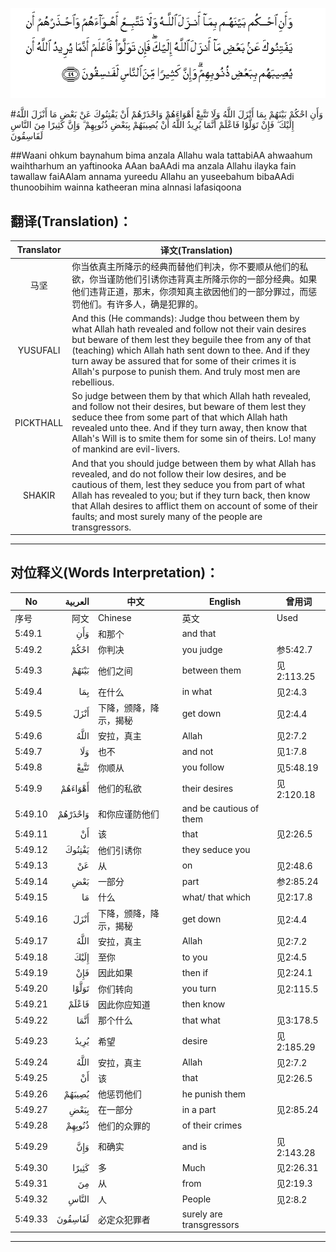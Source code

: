 ![005:049](images/005_049.gif)

#وَأَنِ احْكُمْ بَيْنَهُمْ بِمَا أَنْزَلَ اللَّهُ وَلَا تَتَّبِعْ أَهْوَاءَهُمْ وَاحْذَرْهُمْ أَنْ يَفْتِنُوكَ عَنْ بَعْضِ مَا أَنْزَلَ اللَّهُ إِلَيْكَ ۖ فَإِنْ تَوَلَّوْا فَاعْلَمْ أَنَّمَا يُرِيدُ اللَّهُ أَنْ يُصِيبَهُمْ بِبَعْضِ ذُنُوبِهِمْ ۗ وَإِنَّ كَثِيرًا مِنَ النَّاسِ لَفَاسِقُونَ 

##Waani ohkum baynahum bima anzala Allahu wala tattabiAA ahwaahum waihtharhum an yaftinooka AAan baAAdi ma anzala Allahu ilayka fain tawallaw faiAAlam annama yureedu Allahu an yuseebahum bibaAAdi thunoobihim wainna katheeran mina alnnasi lafasiqoona 

## 翻译(Translation)：

| Translator | 译文(Translation)                                            |
| :--------: | ------------------------------------------------------------ |
|    马坚    | 你当依真主所降示的经典而替他们判决，你不要顺从他们的私欲，你当谨防他们引诱你违背真主所降示你的一部分经典。如果他们违背正道，那末，你须知真主欲因他们的一部分罪过，而惩罚他们。有许多人，确是犯罪的。 |
|  YUSUFALI  | And this (He commands): Judge thou between them by what Allah hath revealed and follow not their vain desires but beware of them lest they beguile thee from any of that (teaching) which Allah hath sent down to thee. And if they turn away be assured that for some of their crimes it is Allah's purpose to punish them. And truly most men are rebellious. |
| PICKTHALL  | So judge between them by that which Allah hath revealed, and follow not their desires, but beware of them lest they seduce thee from some part of that which Allah hath revealed unto thee. And if they turn away, then know that Allah's Will is to smite them for some sin of theirs. Lo! many of mankind are evil-livers. |
|   SHAKIR   | And that you should judge between them by what Allah has revealed, and do not follow their low desires, and be cautious of them, lest they seduce you from part of what Allah has revealed to you; but if they turn back, then know that Allah desires to afflict them on account of some of their faults; and most surely many of the people are transgressors. |

---

## 对位释义(Words Interpretation)：

| No   | العربية | 中文    | English | 曾用词 |
| ---- | ------: | ------- | ------- | ------ |
| 序号 |    阿文 | Chinese | 英文    | Used   |
| 5:49.1  | وَأَنِ     | 和那个                 | and that                 |            |
| 5:49.2  | احْكُمْ    | 你判决                 | you judge                | 参5:42.7   |
| 5:49.3  | بَيْنَهُمْ   | 他们之间               | between them             | 见2:113.25 |
| 5:49.4  | بِمَا     | 在什么                 | in what                  | 见2:4.3    |
| 5:49.5  | أَنْزَلَ    | 下降，颁降，降示，揭秘 | get down                 | 见2:4.4    |
| 5:49.6  | اللَّهُ    | 安拉，真主             | Allah                    | 见2:7.2    |
| 5:49.7  | وَلَا     | 也不                   | and not                  | 见1:7.8    |
| 5:49.8  | تَتَّبِعْ    | 你顺从                 | you follow               | 见5:48.19  |
| 5:49.9  | أَهْوَاءَهُمْ | 他们的私欲             | their desires            | 见2:120.18 |
| 5:49.10 | وَاحْذَرْهُمْ | 和你应谨防他们         | and be cautious of them  |            |
| 5:49.11 | أَنْ      | 该                     | that                     | 见2:26.5   |
| 5:49.12 | يَفْتِنُوكَ  | 他们引诱你             | they seduce you          |            |
| 5:49.13 | عَنْ      | 从                     | on                       | 见2:48.6   |
| 5:49.14 | بَعْضِ     | 一部分                 | part                     | 参2:85.24  |
| 5:49.15 | مَا      | 什么                   | what/ that which         | 见2:17.8   |
| 5:49.16 | أَنْزَلَ    | 下降，颁降，降示，揭秘 | get down                 | 见2:4.4    |
| 5:49.17 | اللَّهُ    | 安拉，真主             | Allah                    | 见2:7.2    |
| 5:49.18 | إِلَيْكَ    | 至你                   | to you                   | 见2:4.5    |
| 5:49.19 | فَإِنْ     | 因此如果               | then if                  | 见2:24.1   |
| 5:49.20 | تَوَلَّوْا   | 你们转向               | you turn                 | 见2:115.5  |
| 5:49.21 | فَاعْلَمْ   | 因此你应知道           | then know                |            |
| 5:49.22 | أَنَّمَا    | 那个什么               | that what                | 见3:178.5  |
| 5:49.23 | يُرِيدُ    | 希望                   | desire                   | 见2:185.29 |
| 5:49.24 | اللَّهُ    | 安拉，真主             | Allah                    | 见2:7.2    |
| 5:49.25 | أَنْ      | 该                     | that                     | 见2:26.5   |
| 5:49.26 | يُصِيبَهُمْ  | 他惩罚他们             | he punish them           |            |
| 5:49.27 | بِبَعْضِ    | 在一部分               | in a part                | 见2:85.24  |
| 5:49.28 | ذُنُوبِهِمْ  | 他们的众罪的           | of their crimes          |            |
| 5:49.29 | وَإِنَّ     | 和确实                 | and is                   | 见2:143.28 |
| 5:49.30 | كَثِيرًا   | 多                     | Much                     | 见2:26.31  |
| 5:49.31 | مِنَ      | 从                     | from                     | 见2:19.3 |
| 5:49.32 | النَّاسِ   | 人                     | People                   | 见2:8.2    |
| 5:49.33 | لَفَاسِقُونَ | 必定众犯罪者           | surely are transgressors |            |

---
